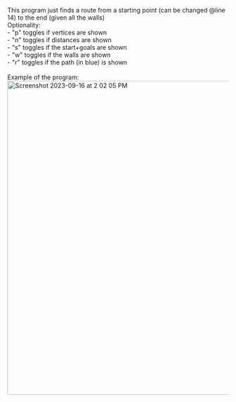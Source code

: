 This program just finds a route from a starting point (can be changed @line 14) to the end (given all the walls) <br />
Optionality: <br />
  \- "p" toggles if vertices are shown <br />
  \- "n" toggles if distances are shown <br />
  \- "s" toggles if the start+goals are shown <br />
  \- "w" toggles if the walls are shown <br />
  \- "r" toggles if the path (in blue) is shown <br />
<br />
Example of the program: <br />
<img width="716" alt="Screenshot 2023-09-16 at 2 02 05 PM" src="https://github.com/PolyEd/MicroMouse/assets/69046071/7c6f1569-118b-44ef-9bae-942e004bd974">
